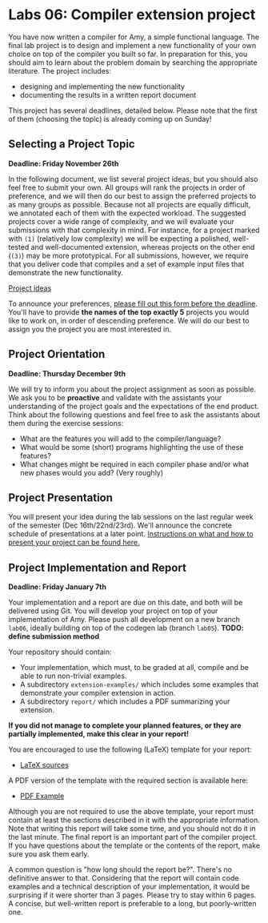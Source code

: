 # Labs 06: Compiler extension project

You have now written a compiler for Amy, a simple functional language.
The final lab project is to design and implement a new functionality of
your own choice on top of the compiler you built so far. In preparation
for this, you should aim to learn about the problem domain by searching
the appropriate literature. The project includes:

-   designing and implementing the new functionality
-   documenting the results in a written report document

This project has several deadlines, detailed below. Please note that the
first of them (choosing the topic) is already coming up on Sunday!

## Selecting a Project Topic

**Deadline: Friday November 26th**

In the following document, we list several project ideas, but you should
also feel free to submit your own. All groups will rank the
projects in order of preference, and we will then do our best to assign
the preferred projects to as many groups as possible. Because not all
projects are equally difficult, we annotated each of them with the
expected workload. The suggested projects cover a wide range of
complexity, and we will evaluate your submissions with that complexity
in mind. For instance, for a project marked with `(1)` (relatively low
complexity) we will be expecting a polished, well-tested and
well-documented extension, whereas projects on the other end (`(3)`) may
be more prototypical. For all submissions, however, we require that you
deliver code that compiles and a set of example input files that
demonstrate the new functionality.

[Project ideas](labs06_material/extensions.pdf)

To announce your preferences, [please fill out this form before the deadline](https://docs.google.com/forms/d/1EqRwNb61ndyTW31bmn_VellCHHTMmaaOPYSiPGbgaKw/edit). You\'ll have to
provide **the names of the top exactly 5** projects you would like to
work on, in order of descending preference. We will do our best to
assign you the project you are most interested in.

## Project Orientation

**Deadline: Thursday December 9th**

We will try to inform you about the project assignment as soon as possible. We ask you to be **proactive** and validate with the assistants your understanding of the project goals and the expectations of the end product. Think about the following questions and feel free to ask the assistants about them during the exercise sessions:

-   What are the features you will add to the compiler/language?
-   What would be some (short) programs highlighting the use of these features?
-   What changes might be required in each compiler phase and/or what new phases would you add? (Very roughly)


## Project Presentation

You will present your idea during the lab sessions on the last regular
week of the semester (Dec 16th/22nd/23rd). We'll announce the concrete
schedule of presentations at a later point. [Instructions on what and
how to present your project can be found here.](labs06_material/presentation.md)

## Project Implementation and Report

**Deadline: Friday January 7th**

Your implementation and a report are due on this date, and both will be
delivered using Git. You will develop your project on top of your
implementation of Amy. Please push all development on a new branch
`lab06`, ideally building on top of the codegen lab (branch `lab05`). 
**TODO: define submission method**

Your repository should contain:

-   Your implementation, which must, to be graded at all, compile and be
    able to run non-trivial examples.
-   A subdirectory `extension-examples/` which includes some examples
    that demonstrate your compiler extension in action.
-   A subdirectory `report/` which includes a PDF summarizing your
    extension.

**If you did not manage to complete your planned features, or they are
partially implemented, make this clear in your report!**

You are encouraged to use the following (LaTeX) template for your
report:

-   [LaTeX sources](labs06_material/report-template.tar.gz)

A PDF version of the template with the required section is available
here:

-   [PDF Example](labs06_material/report-template.pdf)

Although you are not required to use the above template, your report
must contain at least the sections described in it with the appropriate
information. Note that writing this report will take some time, and you
should not do it in the last minute. The final report is an important
part of the compiler project. If you have questions about the template
or the contents of the report, make sure you ask them early.

A common question is \"how long should the report be?\". There\'s no
definitive answer to that. Considering that the report will contain code
examples and a technical description of your implementation, it would be
surprising if it were shorter than 3 pages. Please try to stay within 6
pages. A concise, but well-written report is preferable to a long, but
poorly-written one.
